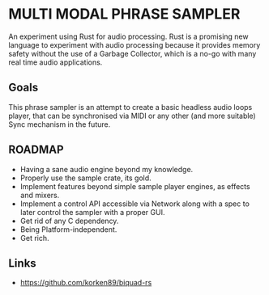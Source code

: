 # MULTI MODAL PHRASE SAMPLER

An experiment using Rust for audio processing.
Rust is a promising new language to experiment with audio processing because it provides memory safety without the use of a Garbage Collector, which is a no-go with many real time audio applications.

## Goals

This phrase sampler is an attempt to create a basic headless audio loops player, that can be synchronised via MIDI or any other (and more suitable) Sync mechanism in the future.

## ROADMAP

- Having a sane audio engine beyond my knowledge.
- Properly use the sample crate, its gold.
- Implement features beyond simple sample player engines, as effects and mixers.
- Implement a control API accessible via Network along with a spec to later control the sampler with a proper GUI.
- Get rid of any C dependency.
- Being Platform-independent.
- Get rich.

## Links

- https://github.com/korken89/biquad-rs
